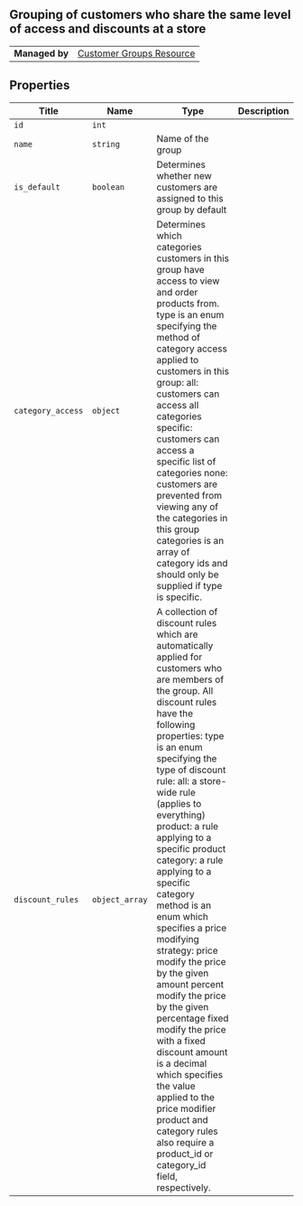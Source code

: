 ## Grouping of customers who share the same level of access and discounts at a store
|||
|---|---|
| **Managed by** | [Customer Groups Resource](/api/stores/v2/customer_groups)


## Properties

| Title | Name | Type | Description |
| --- | --- | --- | --- |
| `id` | `int` |
| `name` | `string` | Name of the group |
| `is_default` | `boolean` | Determines whether new customers are assigned to this group by default |
| `category_access` | `object` | Determines which categories customers in this group have access to view and order products from. type is an enum specifying the method of category access applied to customers in this group: all: customers can access all categories specific: customers can access a specific list of categories none: customers are prevented from viewing any of the categories in this group categories is an array of category ids and should only be supplied if type is specific. |
| `discount_rules` | `object_array` | A collection of discount rules which are automatically applied for customers who are members of the group. All discount rules have the following properties: type is an enum specifying the type of discount rule: all: a store-wide rule (applies to everything) product: a rule applying to a specific product category: a rule applying to a specific category method is an enum which specifies a price modifying strategy: price modify the price by the given amount percent modify the price by the given percentage fixed modify the price with a fixed discount amount is a decimal which specifies the value applied to the price modifier product and category rules also require a product_id or category_id field, respectively. |
